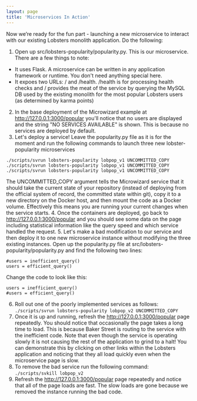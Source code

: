 ```yaml
---
layout: page
title: 'Microservices In Action'
---
```

Now we’re ready for the fun part - launching a new microservice to interact with our existing Lobsters monolith application. Do the following:

1. Open up src/lobsters-popularity/popularity.py. This is our microservice. There are a few things to note:

* It uses Flask. A microservice can be written in any application framework or runtime. You don't need anything special here.
* It expoes two URLs: / and /health. /health is for processing health checks and / provides the meat of the service by querying the MySQL DB used by the existing monolith for the most popular Lobsters users (as determined by karma points)

2. In the base deployment of the Microwizard example at <a href="http://127.0.0.1:3000/popular">http://127.0.0.1:3000/popular</a> you'll notice that no users are displayed and the string "NO SERVICES AVAILABLE" is shown. This is because no services are deployed by default.
3. Let's deploy a service! Leave the popularity.py file as it is for the moment and run the following commands to launch three new lobster-popularity microservices
```
./scripts/svrun lobsters-popularity lobpop_v1 UNCOMMITTED_COPY
./scripts/svrun lobsters-popularity lobpop_v1 UNCOMMITTED_COPY
./scripts/svrun lobsters-popularity lobpop_v1 UNCOMMITTED_COPY
```
The UNCOMMITTED_COPY argument tells the Microwizard service that it should take the current state of your repository (instead of deploying from the official system of record, the committed state within git), copy it to a new directory on the Docker host, and then mount the code as a Docker volume. Effectively this means you are running your current changes when the service starts.
4. Once the containers are deployed, go back to <a href="https://www.google.com/url?q=http://127.0.0.1:3000/popular&amp;sa=D&amp;usg=AFQjCNGQlFrc0tY_Zq7tsjjkr1KPsc8paA">http://127.0.0.1:3000/popular</a> and you should see some data on the page including statistical information like the query speed and which service handled the request.
5. Let's make a bad modification to our service and then deploy it to one new microservice instance without modifying the three existing instances. Open up the popularity.py file at src/lobsters-popularity/popularity.py and find the following two lines:
```
#users = inefficient_query()
users = efficient_query()
```
Change the code to look like this:
```
users = inefficient_query()
#users = efficient_query()
```
6. Roll out one of the poorly implemented services as follows:
`./scripts/svrun lobsters-popularity lobpop_v2 UNCOMMITTED_COPY`
7. Once it is up and running, refresh the <a href="https://www.google.com/url?q=http://127.0.0.1:3000/popular&amp;sa=D&amp;usg=AFQjCNGQlFrc0tY_Zq7tsjjkr1KPsc8paA">http://127.0.0.1:3000/popular</a> page repeatedly. You should notice that occasionally the page takes a long time to load. This is because Baker Street is routing to the service with the inefficient code. Note that even though the service is operating slowly it is not causing the rest of the application to grind to a halt! You can demonstrate this by clicking on other links within the Lobsters application and noticing that they all load quickly even when the microservice page is slow.
8. To remove the bad service run the following command:
`./scripts/svkill lobpop_v2`
12. Refresh the <a href="https://www.google.com/url?q=http://127.0.0.1:3000/popular&amp;sa=D&amp;usg=AFQjCNGQlFrc0tY_Zq7tsjjkr1KPsc8paA">http://127.0.0.1:3000/popular</a> page repeatedly and notice that all of the page loads are fast. The slow loads are gone because we removed the instance running the bad code.
